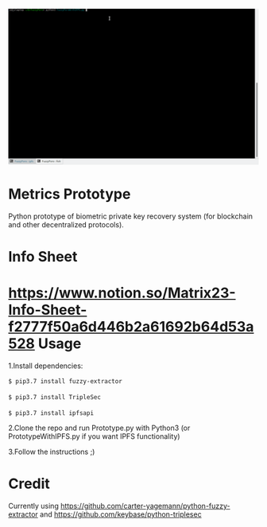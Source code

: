 ![DemoGif](FuzzyDemo.gif)

Metrics Prototype
===============

Python prototype of biometric private key recovery system (for blockchain and other decentralized protocols).

Info Sheet
===============
https://www.notion.so/Matrix23-Info-Sheet-f2777f50a6d446b2a61692b64d53a528
Usage
=====
1.Install dependencies:
  
    $ pip3.7 install fuzzy-extractor
  
    $ pip3.7 install TripleSec
  
    $ pip3.7 install ipfsapi
 
2.Clone the repo and run Prototype.py with Python3 (or PrototypeWithIPFS.py if you want IPFS functionality)

3.Follow the instructions ;)


Credit
=====
Currently using https://github.com/carter-yagemann/python-fuzzy-extractor and https://github.com/keybase/python-triplesec

